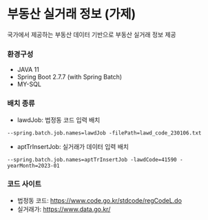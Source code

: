 # 부동산 실거래 정보 (가제)

국가에서 제공하는 부동산 데이터 기반으로 부동산 실거래 정보 제공

### 환경구성

- JAVA 11
- Spring Boot 2.7.7 (with Spring Batch)
- MY-SQL

### 배치 종류

- lawdJob: 법정동 코드 입력 배치

```
--spring.batch.job.names=lawdJob -filePath=lawd_code_230106.txt
```

- aptTrInsertJob: 실거래가 데이터 입력 배치

```
--spring.batch.job.names=aptTrInsertJob -lawdCode=41590 -yearMonth=2023-01
```

### 코드 사이트

- 법정동 코드: https://www.code.go.kr/stdcode/regCodeL.do
- 실거래가: https://www.data.go.kr/
